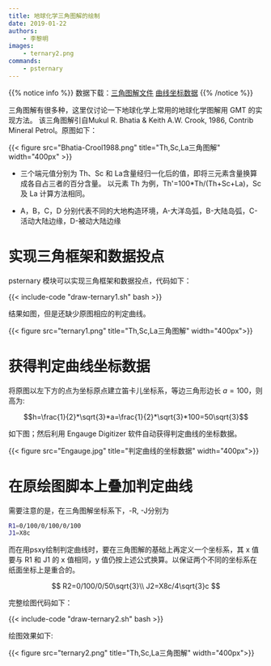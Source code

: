 ```yaml
---
title: 地球化学三角图解的绘制
date: 2019-01-22
authors:
    - 李黎明
images:
    - ternary2.png
commands:
    - psternary
---
```


{{% notice info %}}
数据下载：[三角图解文件](/example/ex022/ternary.txt)
[曲线坐标数据](/example/ex022/Th-Sc-La.txt )
{{% /notice %}}

三角图解有很多种，这里仅讨论一下地球化学上常用的地球化学图解用 GMT 的实现方法。
该三角图解引自Mukul R. Bhatia & Keith A.W. Crook, 1986, Contrib Mineral Petrol。原图如下：

{{< figure src="Bhatia-Crool1988.png" title="Th,Sc,La三角图解" width="400px" >}}

- 三个端元值分别为 Th、Sc 和 La含量经归一化后的值，即将三元素含量换算成各自占三者的百分含量。
  以元素 Th 为例，Th'=100\*Th/(Th+Sc+La)，Sc 及 La 计算方法相同。

- A，B，C，D 分别代表不同的大地构造环境，A-大洋岛弧，B-大陆岛弧，C-活动大陆边缘，D-被动大陆边缘

# 实现三角框架和数据投点

psternary 模块可以实现三角框架和数据投点，代码如下：

{{< include-code "draw-ternary1.sh" bash >}}

结果如图，但是还缺少原图相应的判定曲线。

{{< figure src="ternary1.png" title="Th,Sc,La三角图解" width="400px">}}

# 获得判定曲线坐标数据

将原图以左下方的点为坐标原点建立笛卡儿坐标系，等边三角形边长 $a = 100$，则高为:

$$h=\frac{1}{2}*\sqrt{3}*a=\frac{1}{2}*\sqrt{3}*100=50\sqrt{3}$$

如下图；然后利用 Engauge Digitizer 软件自动获得判定曲线的坐标数据。

{{< figure src="Engauge.jpg" title="判定曲线的坐标数据" width="400px">}}

# 在原绘图脚本上叠加判定曲线

需要注意的是，在三角图解坐标系下，-R, -J分别为

````bash
R1=0/100/0/100/0/100
J1=X8c
````

而在用psxy绘制判定曲线时，要在三角图解的基础上再定义一个坐标系，其 x 值要与 R1
和 J1 的 x 值相同，y 值仍按上述公式换算。以保证两个不同的坐标系在纸面坐标上是重合的。

$$
R2=0/100/0/50\sqrt{3}\\
J2=X8c/4\sqrt{3}c
$$

完整绘图代码如下：

{{< include-code "draw-ternary2.sh" bash >}}

绘图效果如下:

{{< figure src="ternary2.png" title="Th,Sc,La三角图解" width="400px">}}
